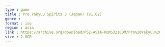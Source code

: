 ```yaml
---
type : game
title : Pro Yakyuu Spirits 3 (Japan) (v1.02)
genre : 
format : iso
region : asia
link : https://archive.org/download/PS2-ASIA-ROMS321COM/Pro%20Yakyuu%20Spirits%203%20%28Japan%29%20%28v1.02%29.7z
size : 2.8GB
---
```

